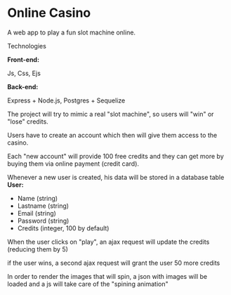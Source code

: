 # Online Casino

A web app to play a fun slot machine online.

Technologies

**Front-end:**

Js, Css, Ejs

**Back-end:**

Express + Node.js, Postgres + Sequelize

The project will try to mimic a real "slot machine", so users will "win" or "lose" credits.

Users have to create an account which then will give them access to the casino.

Each "new account" will provide 100 free credits and they can get more by buying them via online payment (credit card).

Whenever a new user is created, his data will be stored in a database table **User:**

- Name (string)
- Lastname (string)
- Email (string)
- Password (string)
- Credits (integer, 100 by default)

When the user clicks on "play", an ajax request will update the credits (reducing them by 5)

if the user wins, a second ajax request will grant the user 50 more credits

In order to render the images that will spin, a json with images will be loaded and a js will take care of the "spining animation"


